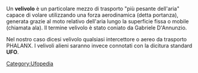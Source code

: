 Un **velivolo** è un particolare mezzo di trasporto "più pesante
dell'aria" capace di volare utilizzando una forza aerodinamica (detta
portanza), generata grazie al moto relativo dell'aria lungo la
superficie fissa o mobile (chiamata ala). Il termine velivolo è stato
coniato da Gabriele D'Annunzio.

Nel nostro caso dicesi velivolo qualsiasi intercettore o aereo da
trasporto PHALANX. I velivoli alieni saranno invece connotati con la
dicitura standard **UFO**.

[Category:Ufopedia](Category:Ufopedia "wikilink")